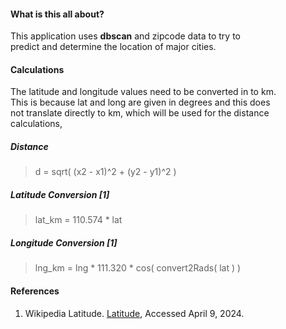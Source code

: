 #### What is this all about?

This application uses **dbscan**  and zipcode data to try to  
predict and determine the location of major cities.

#### Calculations
The latitude and longitude values need to be converted in to km.  
This is because lat and long are given in degrees and this does  
not translate directly to km, which will be used for the distance  
calculations,

##### Distance
> d = sqrt( (x2 - x1)^2 + (y2 - y1)^2 )

##### Latitude Conversion [1]
> lat_km = 110.574 * lat

##### Longitude Conversion [1]
> lng_km = lng * 111.320 * cos( convert2Rads( lat ) ) 


#### References
1. Wikipedia Latitude. [Latitude](https://en.wikipedia.org/wiki/Latitude), Accessed April 9, 2024.
